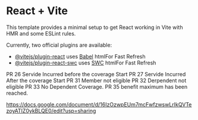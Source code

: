 # React + Vite

This template provides a minimal setup to get React working in Vite with HMR and some ESLint rules.

Currently, two official plugins are available:

- [@vitejs/plugin-react](https://github.com/vitejs/vite-plugin-react/blob/main/packages/plugin-react/README.md) uses [Babel](https://babeljs.io/) htmlFor Fast Refresh
- [@vitejs/plugin-react-swc](https://github.com/vitejs/vite-plugin-react-swc) uses [SWC](https://swc.rs/) htmlFor Fast Refresh


PR 26 Servide Incurred before the coverage Start 
PR 27  Servide Incurred After the coverage Start 
PR 31 Member not eligible 
PR 32 Derpendent not eligible 
PR 33 No Dependent Coverage.
PR 35 benefit maximum has been reached.

https://docs.google.com/document/d/16IzOzwpEUm7mcFwfzwswLrIkQVTezoyATIZ0ykBLQE0/edit?usp=sharing

﻿

